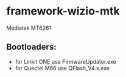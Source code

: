 # framework-wizio-mtk
Mediatek MT6261


## Bootloaders:
* for Linkit ONE use FirmwareUpdater.exe
* for Quectel M66 use QFlash_V4.x.exe
